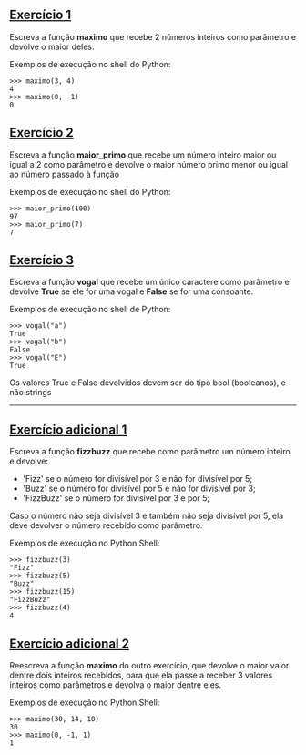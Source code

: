 ## [Exercício 1][]

Escreva a função **maximo** que recebe 2 números inteiros como parâmetro e devolve o maior deles.

Exemplos de execução no shell do Python:
```
>>> maximo(3, 4)
4
>>> maximo(0, -1)
0
```


## [Exercício 2][]

Escreva a função **maior_primo** que recebe um número inteiro maior ou igual a 2 como parâmetro e devolve o maior número primo menor ou igual ao número passado à função

Exemplos de execução no shell do Python:
```
>>> maior_primo(100)
97
>>> maior_primo(7)
7
```



## [Exercício 3][]

Escreva a função **vogal** que recebe um único caractere como parâmetro e devolve **True** se ele for uma vogal e **False** se for uma consoante.

Exemplos de execução no shell de Python:
```
>>> vogal("a")
True
>>> vogal("b")
False
>>> vogal("E")
True
```
Os valores True e False devolvidos devem ser do tipo bool (booleanos), e não strings


---


## [Exercício adicional 1][]

Escreva a função **fizzbuzz** que recebe como parâmetro um número inteiro e devolve:

- 'Fizz' se o número for divisível por 3 e não for divisível por 5;
- 'Buzz' se o número for divisível por 5 e não for divisível por 3;
- 'FizzBuzz' se o número for divisível por 3 e por 5;

Caso o número não seja divisível 3 e também não seja divisível por 5, ela deve devolver o número recebido como parâmetro.

Exemplos de execução no Python Shell:
```
>>> fizzbuzz(3)
"Fizz"
>>> fizzbuzz(5)
"Buzz"
>>> fizzbuzz(15)
"FizzBuzz"
>>> fizzbuzz(4)
4
```


## [Exercício adicional 2][]

Reescreva a função **maximo** do outro exercício, que devolve o maior valor dentre dois inteiros recebidos, para que ela passe a receber 3 valores inteiros como parâmetros e devolva o maior dentre eles.

Exemplos de execução no Python Shell:
```
>>> maximo(30, 14, 10)
30
>>> maximo(0, -1, 1)
1
```



[Exercício 1]: Maximo.py
[Exercício 2]: MaiorPrimo.py
[Exercício 3]: Vogal.py
[Exercício adicional 1]: FizzBuzz.py
[Exercício adicional 2]: MaximoEntreTres.py